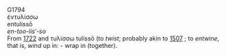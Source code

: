 <body>
  <p>G1794<br>  ἐντυλίσσω  <br> entulissō  <br><i>en-too-lis‘-so </i><br>From <a href="g1722.htm">1722</a> and  τυλίσσω    tulissō   (to <i>twist</i>; probably akin to <a href="g1507.htm">1507</a> ; to <i>entwine</i>, that is, <i>wind</i> up in: - wrap in (together).<br></p>
 </body>